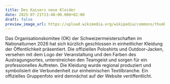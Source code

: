 ```yaml
---
title: Des Kaisers neue Kleider
date: 2025-07-21T13:48:00.000+02:00
draft: false
preview_image_url: https://upload.wikimedia.org/wikipedia/commons/thumb/5/5f/Louis_XIV_of_France.jpg/500px-Louis_XIV_of_France.jpg
---
```

Das Organisationskomitee (OK) der Schweizermeisterschaften im Nationalturnen 2026 hat sich kürzlich geschlossen in einheitlicher Kleidung der Öffentlichkeit präsentiert. Die offiziellen Poloshirts und Outdoor-Jacken, versehen mit dem Logo der Veranstaltung und den Farben des Austragungsortes, unterstreichen den Teamgeist und sorgen für ein professionelles Auftreten. Die Kleidung wurde regional produziert und symbolisiert die Verbundenheit zur einheimischen Textilbranche. Ein offizielles Gruppenfoto wird demnächst auf der Website veröffentlicht.
